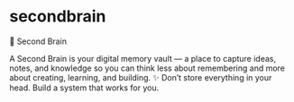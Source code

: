 # secondbrain
🧠 Second Brain
 
A Second Brain is your digital memory vault — a place to capture ideas, notes, and knowledge so you can think less about remembering and more about creating, learning, and building.
✨ Don’t store everything in your head. Build a system that works for you.

